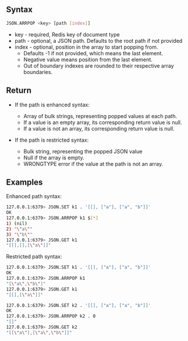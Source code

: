 ## Syntax

```bash
JSON.ARRPOP <key> [path [index]]
```

* key - required, Redis key of document type
* path - optional, a JSON path. Defaults to the root path if not provided
* index - optional, position in the array to start popping from.
    * Defaults -1 if not provided, which means the last element.
    * Negative value means position from the last element.
    * Out of boundary indexes are rounded to their respective array boundaries.

## Return

* If the path is enhanced syntax:
    * Array of bulk strings, representing popped values at each path.
    * If a value is an empty array, its corresponding return value is null.
    * If a value is not an array, its corresponding return value is null.

* If the path is restricted syntax:
    * Bulk string, representing the popped JSON value
    * Null if the array is empty.
    * WRONGTYPE error if the value at the path is not an array.

## Examples

Enhanced path syntax:

```bash
127.0.0.1:6379> JSON.SET k1 . '[[], ["a"], ["a", "b"]]'
OK
127.0.0.1:6379> JSON.ARRPOP k1 $[*]
1) (nil)
2) "\"a\""
3) "\"b\""
127.0.0.1:6379> JSON.GET k1
"[[],[],[\"a\"]]"
```

Restricted path syntax:

```bash
127.0.0.1:6379> JSON.SET k1 . '[[], ["a"], ["a", "b"]]'
OK
127.0.0.1:6379> JSON.ARRPOP k1
"[\"a\",\"b\"]"
127.0.0.1:6379> JSON.GET k1
"[[],[\"a\"]]"

127.0.0.1:6379> JSON.SET k2 . '[[], ["a"], ["a", "b"]]'
OK
127.0.0.1:6379> JSON.ARRPOP k2 . 0
"[]"
127.0.0.1:6379> JSON.GET k2
"[[\"a\"],[\"a\",\"b\"]]"
```
